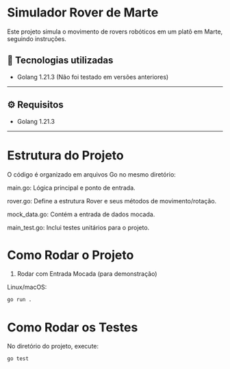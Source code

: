 # Simulador Rover de Marte
Este projeto simula o movimento de rovers robóticos em um platô em Marte, seguindo instruções.

## 🚀 Tecnologias utilizadas

- Golang 1.21.3 (Não foi testado em versões anteriores)

---

## ⚙️ Requisitos

- Golang 1.21.3

---

# Estrutura do Projeto
O código é organizado em arquivos Go no mesmo diretório:

main.go: Lógica principal e ponto de entrada.

rover.go: Define a estrutura Rover e seus métodos de movimento/rotação.

mock_data.go: Contém a entrada de dados mocada.

main_test.go: Inclui testes unitários para o projeto.

# Como Rodar o Projeto

1. Rodar com Entrada Mocada (para demonstração)

Linux/macOS: 

```bash
go run .
```

# Como Rodar os Testes
No diretório do projeto, execute:

```bash
go test
```
